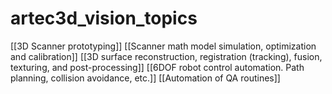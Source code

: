 # artec3d_vision_topics

[[3D Scanner prototyping]]
[[Scanner math model simulation, optimization and calibration]]
[[3D surface reconstruction, registration (tracking), fusion, texturing, and post-processing]]
[[6DOF robot control automation. Path planning, collision avoidance, etc.]]
[[Automation of QA routines]]
